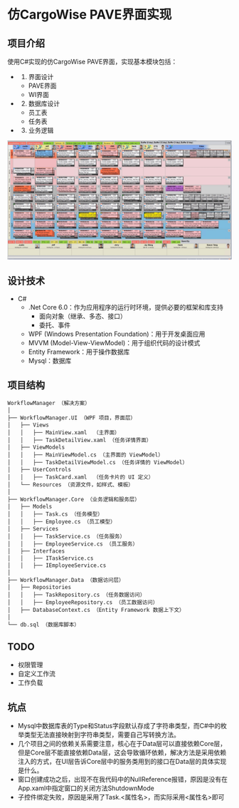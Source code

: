 # 仿CargoWise PAVE界面实现

## 项目介绍

使用C#实现的仿CargoWise PAVE界面，实现基本模块包括：

- 1. 界面设计
  - PAVE界面
  - WI界面
- 2. 数据库设计
  - 员工表
  - 任务表
- 3. 业务逻辑

![仿照效果](pave.png)

## 设计技术

- C#
  - .Net Core 6.0：作为应用程序的运行时环境，提供必要的框架和库支持
    - 面向对象（继承、多态、接口）
    - 委托、事件
  - WPF (Windows Presentation Foundation)：用于开发桌面应用
  - MVVM (Model-View-ViewModel)：用于组织代码的设计模式
  - Entity Framework：用于操作数据库
  - Mysql：数据库

## 项目结构

```
WorkflowManager （解决方案）
│
├── WorkflowManager.UI （WPF 项目，界面层）
│   ├── Views
│   │   ├── MainView.xaml  （主界面）
│   │   ├── TaskDetailView.xaml （任务详情界面）
│   ├── ViewModels
│   │   ├── MainViewModel.cs （主界面的 ViewModel）
│   │   ├── TaskDetailViewModel.cs （任务详情的 ViewModel）
│   ├── UserControls
│   │   ├── TaskCard.xaml  （任务卡片的 UI 定义）
│   └── Resources （资源文件，如样式、模板）
│
├── WorkflowManager.Core （业务逻辑和服务层）
│   ├── Models
│   │   ├── Task.cs （任务模型）
│   │   ├── Employee.cs （员工模型）
│   ├── Services
│   │   ├── TaskService.cs （任务服务）
│   │   ├── EmployeeService.cs （员工服务）
│   ├── Interfaces
│   │   ├── ITaskService.cs
│   │   ├── IEmployeeService.cs
│
├── WorkflowManager.Data （数据访问层）
│   ├── Repositories
│   │   ├── TaskRepository.cs （任务数据访问）
│   │   ├── EmployeeRepository.cs （员工数据访问）
│   ├── DatabaseContext.cs （Entity Framework 数据上下文）
│
└── db.sql （数据库脚本）
```

## TODO

- 权限管理
- 自定义工作流
- 工作负载

## 坑点

- Mysql中数据库表的Type和Status字段默认存成了字符串类型，而C#中的枚举类型无法直接映射到字符串类型，需要自己写转换方法。
- 几个项目之间的依赖关系需要注意，核心在于Data层可以直接依赖Core层，但是Core层不能直接依赖Data层，这会导致循环依赖，解决方法是采用依赖注入的方式，在UI层告诉Core层中的服务类用到的接口在Data层的具体实现是什么。
- 窗口创建成功之后，出现不在我代码中的NullReference报错，原因是没有在App.xaml中指定窗口的关闭方法ShutdownMode
- 子控件绑定失败，原因是采用了Task.<属性名>，而实际采用<属性名>即可